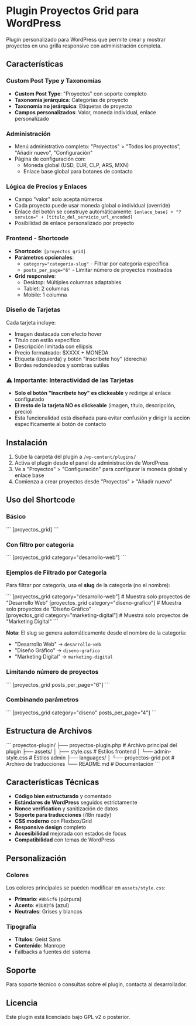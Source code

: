# Plugin Proyectos Grid para WordPress

Plugin personalizado para WordPress que permite crear y mostrar proyectos en una grilla responsive con administración completa.

## Características

### Custom Post Type y Taxonomías
- **Custom Post Type**: "Proyectos" con soporte completo
- **Taxonomía jerárquica**: Categorías de proyecto
- **Taxonomía no jerárquica**: Etiquetas de proyecto
- **Campos personalizados**: Valor, moneda individual, enlace personalizado

### Administración
- Menú administrativo completo: "Proyectos" > "Todos los proyectos", "Añadir nuevo", "Configuración"
- Página de configuración con:
  - Moneda global (USD, EUR, CLP, ARS, MXN)
  - Enlace base global para botones de contacto

### Lógica de Precios y Enlaces
- Campo "valor" solo acepta números
- Cada proyecto puede usar moneda global o individual (override)
- Enlace del botón se construye automáticamente: `[enlace_base] + "?service=" + [título_del_servicio_url_encoded]`
- Posibilidad de enlace personalizado por proyecto

### Frontend - Shortcode
- **Shortcode**: `[proyectos_grid]`
- **Parámetros opcionales**: 
  - `category="categoria-slug"` - Filtrar por categoría específica
  - `posts_per_page="6"` - Limitar número de proyectos mostrados
- **Grid responsive**: 
  - Desktop: Múltiples columnas adaptables
  - Tablet: 2 columnas
  - Mobile: 1 columna

### Diseño de Tarjetas
Cada tarjeta incluye:
- Imagen destacada con efecto hover
- Título con estilo específico
- Descripción limitada con ellipsis
- Precio formateado: $XXXX + MONEDA
- Etiqueta (izquierda) y botón "Inscríbete hoy" (derecha)
- Bordes redondeados y sombras sutiles

### ⚠️ Importante: Interactividad de las Tarjetas
- **Solo el botón "Inscríbete hoy" es clickeable** y redirige al enlace configurado
- **El resto de la tarjeta NO es clickeable** (imagen, título, descripción, precio)
- Esta funcionalidad está diseñada para evitar confusión y dirigir la acción específicamente al botón de contacto

## Instalación

1. Sube la carpeta del plugin a `/wp-content/plugins/`
2. Activa el plugin desde el panel de administración de WordPress
3. Ve a "Proyectos" > "Configuración" para configurar la moneda global y enlace base
4. Comienza a crear proyectos desde "Proyectos" > "Añadir nuevo"

## Uso del Shortcode

### Básico
\`\`\`
[proyectos_grid]
\`\`\`

### Con filtro por categoría
\`\`\`
[proyectos_grid category="desarrollo-web"]
\`\`\`

### Ejemplos de Filtrado por Categoría

Para filtrar por categoría, usa el **slug** de la categoría (no el nombre):

\`\`\`
[proyectos_grid category="desarrollo-web"]      # Muestra solo proyectos de "Desarrollo Web"
[proyectos_grid category="diseno-grafico"]      # Muestra solo proyectos de "Diseño Gráfico"  
[proyectos_grid category="marketing-digital"]   # Muestra solo proyectos de "Marketing Digital"
\`\`\`

**Nota**: El slug se genera automáticamente desde el nombre de la categoría:
- "Desarrollo Web" → `desarrollo-web`
- "Diseño Gráfico" → `diseno-grafico`
- "Marketing Digital" → `marketing-digital`

### Limitando número de proyectos
\`\`\`
[proyectos_grid posts_per_page="6"]
\`\`\`

### Combinando parámetros
\`\`\`
[proyectos_grid category="diseno" posts_per_page="4"]
\`\`\`

## Estructura de Archivos

\`\`\`
proyectos-plugin/
├── proyectos-plugin.php          # Archivo principal del plugin
├── assets/
│   ├── style.css                 # Estilos frontend
│   └── admin-style.css           # Estilos admin
├── languages/
│   └── proyectos-grid.pot        # Archivo de traducciones
└── README.md                     # Documentación
\`\`\`

## Características Técnicas

- **Código bien estructurado** y comentado
- **Estándares de WordPress** seguidos estrictamente
- **Nonce verification** y sanitización de datos
- **Soporte para traducciones** (i18n ready)
- **CSS moderno** con Flexbox/Grid
- **Responsive design** completo
- **Accesibilidad** mejorada con estados de focus
- **Compatibilidad** con temas de WordPress

## Personalización

### Colores
Los colores principales se pueden modificar en `assets/style.css`:
- **Primario**: `#8b5cf6` (púrpura)
- **Acento**: `#3b82f6` (azul)
- **Neutrales**: Grises y blancos

### Tipografía
- **Títulos**: Geist Sans
- **Contenido**: Manrope
- Fallbacks a fuentes del sistema

## Soporte

Para soporte técnico o consultas sobre el plugin, contacta al desarrollador.

## Licencia

Este plugin está licenciado bajo GPL v2 o posterior.
